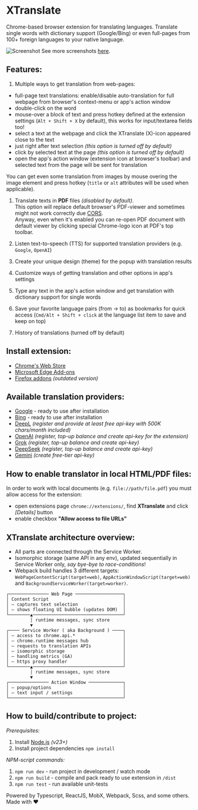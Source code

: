 XTranslate
==========
Chrome-based browser extension for translating languages.
Translate single words with dictionary support (Google/Bing) or even full-pages from 100+ foreign languages to your native language.

![Screenshot](https://github.com/ixrock/XTranslate/blob/master/screenshots/Untitled-1.jpg?raw=true)
See more screenshots [here](./screenshots/README.md).

Features:
-----------
1) Multiple ways to get translation from web-pages:
- full-page text translations: enable/disable auto-translation for full webpage from browser's context-menu or app's action window
- double-click on the word
- mouse-over a block of text and press hotkey defined at the extension settings (`Alt + Shift + X` by default), this works for input/textarea fields too!
- select a text at the webpage and click the XTranslate (X)-icon appeared close to the text 
- just right after text selection _(this option is turned off by default)_
- click by selected text at the page _(this option is turned off by default)_
- open the app's action window (extension icon at browser's toolbar) and selected text from the page will be sent for translation 

You can get even some translation from images by mouse overing the image element and
press hotkey (`title` or `alt` attributes will be used when applicable).

1) Translate texts in **PDF** files _(disabled by default)_.\
This option will replace default browser's PDF-viewer and sometimes might not work correctly due [CORS](https://developer.mozilla.org/en-US/docs/Glossary/CORS).\
Anyway, even when it's enabled you can re-open PDF document with default viewer by clicking special Chrome-logo icon at PDF's top toolbar.

2) Listen text-to-speech (TTS) for supported translation providers (e.g. `Google`, `OpenAI`)

3) Create your unique design (theme) for the popup with translation results

4) Customize ways of getting translation and other options in app's settings

5) Type any text in the app's action window and get translation with dictionary support for single words

6) Save your favorite language pairs (from -> to) as bookmarks for quick access
   (`Cmd/Alt + Shift + click` at the language list item to save and keep on top)

7) History of translations (turned off by default)

Install extension:
-----------
* [Chrome's Web Store](https://chrome.google.com/webstore/detail/xtranslate/gfgpkepllngchpmcippidfhmbhlljhoo)
* [Microsoft Edge Add-ons](https://microsoftedge.microsoft.com/addons/detail/cinfaflgbaachkaamaeglolofeahelkd)
* [Firefox addons](https://addons.mozilla.org/en-GB/firefox/addon/xtranslate-chrome/) _(outdated version)_

Available translation providers:
-----------
* [Google](http://translate.google.com/) - ready to use after installation
* [Bing](http://bing.com/translator/) - ready to use after installation
* [DeepL](https://www.deepl.com/) _(register and provide at least free api-key with 500K chars/month included)_
* [OpenAI](https://platform.openai.com) _(register, top-up balance and create api-key for the extension)_
* [Grok](https://console.x.ai) _(register, top-up balance and create api-key)_
* [DeepSeek](https://platform.deepseek.com) _(register, top-up balance and create api-key)_
* [Gemini](https://aistudio.google.com/) _(create free-tier api-key)_

How to enable translator in local HTML/PDF files:
-----------
In order to work with local documents (e.g. `file://path/file.pdf`) you must allow access for the extension:
- open extensions page `chrome://extensions/`, find **XTranslate** and click _[Details]_ button
- enable checkbox **"Allow access to file URLs"**

XTranslate architecture overview:
-----------

* All parts are connected through the Service Worker.
* Isomorphic storage (same API in any env), updated sequentially in Service Worker only, _say bye-bye to race-conditions_!
* Webpack build handles 3 different targets: `WebPageContentScript(target=web)`, `AppActionWindowScript(target=web)` and `BackgroundServiceWorker(target=worker)`.

```
┌─────────────── Web Page ──────────────────┐
│ Content Script                            │
│ — captures text selection                 │
│ — shows floating UI bubble (updates DOM)  │
└────────▲──────────────────────────────────┘
         │ runtime messages, sync store
         ▼
┌──── Service Worker ( aka Background ) ────┐
│ — access to chrome.api.*                  │
│ — chrome.runtime messages hub             │
│ — requests to translation APIs            │
│ — isomorphic storage                      │
│ — handling metrics (GA)                   │
│ — https proxy handler                     │
└────────▲──────────────────────────────────┘
         │ runtime messages, sync store
         ▼
┌─────────────── Action Window ─────────────┐
│ — popup/options                           │
│ — text input / settings                   │
└───────────────────────────────────────────┘
```


How to build/contribute to project:
-----------

_Prerequisites:_

1) Install [Node.js](https://nodejs.org/) _(v23+)_
2) Install project dependencies `npm install`

_NPM-script commands:_

1) `npm run dev` - run project in development / watch mode
2) `npm run build` - compile and pack ready to use extension in `/dist`
3) `npm run test` - run available unit-tests

Powered by Typescript, ReactJS, MobX, Webpack, Scss, and some others. Made with ♥
